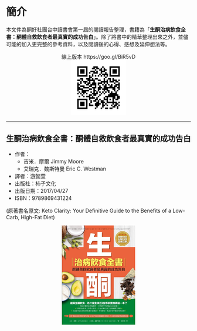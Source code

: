 # 簡介

本文件為酮好社團台中讀書會第一屆的閱讀報告整理，書籍為「**生酮治病飲食全書：酮體自救飲食者最真實的成功告白**」。除了將書中的精華整理出來之外，並儘可能的加入更完整的參考資料，以及閱讀後的心得、感想及延伸想法等。

<p align="center">
線上版本 https://goo.gl/BiR5vD
<br>
<img src="/assets/chart0.png">
</p>


---

## 生酮治病飲食全書：酮體自救飲食者最真實的成功告白

* 作者：
  * 吉米．摩爾 Jimmy Moore
  * 艾瑞克．魏斯特曼 Eric C. Westman
* 譯者：游懿萱
* 出版社：柿子文化
* 出版日期：2017/04/27
* ISBN：9789869431224

\(原著書名原文: Keto Clarity: Your Definitive Guide to the Benefits of a Low-Carb, High-Fat Diet\)

<p align="center">
  <img width=200 alt="原著封面" src="/assets/keto-clarity-bookcover-tw.jpg" align="center">
</p>





